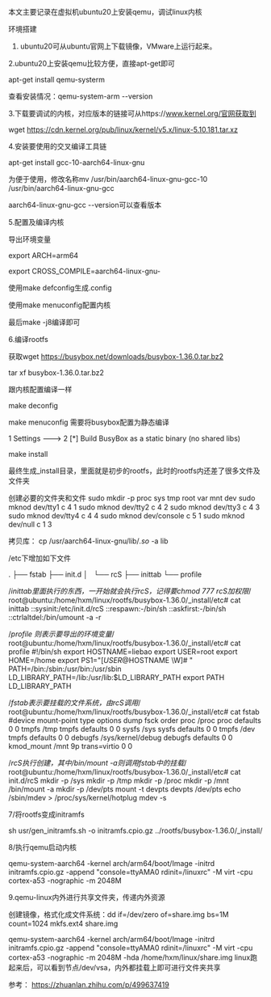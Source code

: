 本文主要记录在虚拟机ubuntu20上安装qemu，调试linux内核

环境搭建

1. ubuntu20可从ubuntu官网上下载镜像，VMware上运行起来。
   
2.ubuntu20上安装qemu比较方便，直接apt-get即可

apt-get install qemu-systerm

查看安装情况：qemu-system-arm --version

3.下载要调试的内核，对应版本的链接可从https://www.kernel.org/官网获取到

wget https://cdn.kernel.org/pub/linux/kernel/v5.x/linux-5.10.181.tar.xz

4.安装要使用的交叉编译工具链

apt-get install gcc-10-aarch64-linux-gnu

为便于使用，修改名称mv /usr/bin/aarch64-linux-gnu-gcc-10 /usr/bin/aarch64-linux-gnu-gcc

aarch64-linux-gnu-gcc --version可以查看版本

5.配置及编译内核

导出环境变量

export ARCH=arm64

export CROSS_COMPILE=aarch64-linux-gnu-

使用make defconfig生成.config

使用make menuconfig配置内核

最后make -j8编译即可

6.编译rootfs

获取wget https://busybox.net/downloads/busybox-1.36.0.tar.bz2

tar xf busybox-1.36.0.tar.bz2

跟内核配置编译一样

make deconfig

make menuconfig 需要将busybox配置为静态编译

1 Settings  --->
2 [*] Build BusyBox as a static binary (no shared libs)

make install

最终生成_install目录，里面就是初步的rootfs，此时的rootfs内还差了很多文件及文件夹

创建必要的文件夹和文件
sudo mkdir -p proc sys tmp root var mnt dev
sudo mknod dev/tty1 c 4 1
sudo mknod dev/tty2 c 4 2
sudo mknod dev/tty3 c 4 3
sudo mknod dev/tty4 c 4 4
sudo mknod dev/console c 5 1
sudo mknod dev/null c 1 3

拷贝库：
cp /usr/aarch64-linux-gnu/lib/*.so* -a lib

/etc下增加如下文件

.
├── fstab
├── init.d
│   └── rcS
├── inittab
└── profile

/*inittab里面执行的东西，一开始就会执行rcS，记得要chmod 777 rcS加权限*/
root@ubuntu:/home/hxm/linux/rootfs/busybox-1.36.0/_install/etc# cat inittab 
::sysinit:/etc/init.d/rcS
::respawn:-/bin/sh
::askfirst:-/bin/sh
::ctrlaltdel:/bin/umount -a -r

/*profile 则表示要导出的环境变量*/
root@ubuntu:/home/hxm/linux/rootfs/busybox-1.36.0/_install/etc# cat profile 
#!/bin/sh
export HOSTNAME=liebao
export USER=root
export HOME=/home
export PS1="[$USER@$HOSTNAME \W]\# "
PATH=/bin:/sbin:/usr/bin:/usr/sbin
LD_LIBRARY_PATH=/lib:/usr/lib:$LD_LIBRARY_PATH
export PATH LD_LIBRARY_PATH

/*fstab表示要挂载的文件系统，由rcS调用*/
root@ubuntu:/home/hxm/linux/rootfs/busybox-1.36.0/_install/etc# cat fstab 
#device  mount-point    type     options   dump   fsck order
proc /proc proc defaults 0 0
tmpfs /tmp tmpfs defaults 0 0
sysfs /sys sysfs defaults 0 0
tmpfs /dev tmpfs defaults 0 0
debugfs /sys/kernel/debug debugfs defaults 0 0
kmod_mount /mnt 9p trans=virtio 0 0

/*rcS执行创建，其中/bin/mount -a则调用fstab中的挂载*/
root@ubuntu:/home/hxm/linux/rootfs/busybox-1.36.0/_install/etc# cat init.d/rcS 
mkdir -p /sys
mkdir -p /tmp
mkdir -p /proc
mkdir -p /mnt
/bin/mount -a
mkdir -p /dev/pts
mount -t devpts devpts /dev/pts
echo /sbin/mdev > /proc/sys/kernel/hotplug
mdev -s



7/将rootfs变成initramfs

sh usr/gen_initramfs.sh -o initramfs.cpio.gz ../rootfs/busybox-1.36.0/_install/

8/执行qemu启动内核

qemu-system-aarch64 -kernel arch/arm64/boot/Image -initrd initramfs.cpio.gz -append "console=ttyAMA0 rdinit=/linuxrc" -M virt -cpu cortex-a53 -nographic -m 2048M

9.qemu-linux内外进行共享文件夹，传递内外资源

创建镜像，格式化成文件系统：dd if=/dev/zero of=share.img bs=1M count=1024
mkfs.ext4 share.img

qemu-system-aarch64 -kernel arch/arm64/boot/Image -initrd initramfs.cpio.gz -append "console=ttyAMA0 rdinit=/linuxrc" -M virt -cpu cortex-a53 -nographic -m 2048M -hda /home/hxm/linux/share.img
linux跑起来后，可以看到节点/dev/vsa，内外都挂载上即可进行文件夹共享















参考：
https://zhuanlan.zhihu.com/p/499637419
